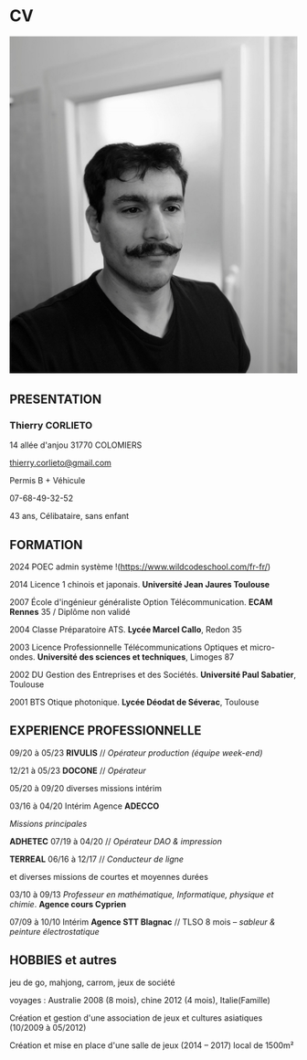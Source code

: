# CV

![](https://github.com/hellijah/CV/blob/main/IMG_20230514_095253.jpg)


## PRESENTATION

### Thierry CORLIETO

14 allée d'anjou 31770 COLOMIERS

thierry.corlieto@gmail.com

Permis B + Véhicule

07-68-49-32-52

43 ans, Célibataire, sans enfant 


## FORMATION

2024 POEC admin système !(https://www.wildcodeschool.com/fr-fr/)

2014 	Licence 1 chinois et japonais. **Université Jean Jaures Toulouse**

2007	École d'ingénieur généraliste Option Télécommunication. **ECAM Rennes** 35 / Diplôme non validé

2004	Classe Préparatoire ATS. **Lycée Marcel Callo**, Redon 35

2003	Licence Professionnelle Télécommunications Optiques et micro-ondes. **Université des sciences et techniques**, Limoges 87

2002	DU Gestion des Entreprises et des Sociétés. **Université Paul Sabatier**, Toulouse

2001	BTS Otique photonique. **Lycée Déodat de Séverac**, Toulouse


## EXPERIENCE PROFESSIONNELLE

09/20 à 05/23	**RIVULIS**  // *Opérateur production (équipe week-end)*

12/21 à 05/23	**DOCONE**  // *Opérateur*

05/20 à 09/20	diverses missions intérim

03/16 à 04/20	Intérim Agence **ADECCO** 

   *Missions principales*
 
**ADHETEC** 07/19 à 04/20  //  *Opérateur DAO & impression*

**TERREAL** 06/16 à 12/17 // *Conducteur de ligne*

   et diverses missions de courtes et moyennes durées

03/10 à 09/13 	*Professeur en mathématique, Informatique, physique et chimie*. **Agence cours Cyprien**

07/09 à 10/10	Intérim **Agence STT Blagnac** // TLSO 8 mois – *sableur & peinture électrostatique*


## HOBBIES et autres

jeu de go, mahjong, carrom, jeux de société

voyages : Australie  2008 (8 mois), chine 2012 (4 mois), Italie(Famille)

Création et gestion d'une association de jeux et cultures asiatiques  (10/2009 à 05/2012)

Création et mise en place d'une salle de jeux (2014 – 2017) local de 1500m²
